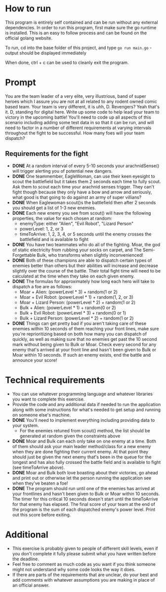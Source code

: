 # How to run
This program is entirely self contained and can be run without any external dependencies. In order to run this program, first make sure the go runtime is installed. This is an easy to follow process and can be found on the official golang website.

To run, cd into the base folder of this project, and type `go run main.go` - output should be displayed immediately

When done, ctrl + c can be used to cleanly exit the program.

# Prompt
You are the team leader of a very elite, very illustrious, band of super heroes which I assure you are not at all related to any rodent owned comic based team. Your team is very different, it is uhh, D. Revengers? Yeah that's it. D, standing for digital here. Write up some code to help lead your team to victory in the upcoming battle! You'll need to code up all aspects of this scenario including adding some test data in so that it can be run, and will need to factor in a number of different requirements at varying intervals throughout the fight to be successful. How many foes will your team dispatch?

## Requirements for the fight
- **DONE** At a random interval of every 5-10 seconds your arachnidSense() will trigger alerting you of potential new dangers.
- **DONE** One teammember, EagleWoman, can use their keen eyesight to scout the battlefield but it takes them 2 seconds each time to fully scout. Ask them to scout each time your arachnid senses trigger. They can't fight though because they only have a bow and arrow and seriously, what good is that going to do against an army of super villians?
- **DONE** When Eaglewoman scout()s the battlefield then after 2 seconds you should get a list of 1-3 new enemies.
- **DONE** Each new enemy you see from scout() will have the following properties, the value for each chosen at random:
    - enemyType: either "Alien", "Evil Robot", "Lizard Person"
    - powerLevel: 1, 2, or 3
    - timeToArrive: 1, 2, 3, 4, or 5 seconds until the enemy crosses the battlefield and is available to fight
- **DONE** You have two teammates who do all of the fighting. Moar, the god of static electricity from rubbing your socks on carpet, and The Semi-Forgettable Bulk, who transforms when slightly inconvenienced!
- **DONE** Both of these champions are able to dispatch certain types of enemies better than others but their abilities will increase and decrease slightly over the course of the battle. Their total fight time will need to be calculated at the time when they take on each given enemy.
- **DONE** The formulas for approximately how long each hero will take to dispatch a foe are as follows:
    - Moar + Alien: (powerLevel * 3) + random(1 or 2)
    - Moar + Evil Robot: (powerLevel * 1) + random(1, 2, or 3)
    - Moar + Lizard Person: (powerLevel * 2) + random(1 or 2)
    - Bulk + Alien: (powerLevel * 1) + random(0 or 2)
    - Bulk + Evil Robot: (powerLevel * 3) + random(0 or 1)
    - Bulk + Lizard Person: (powerLevel * 2) + random(1 or 2)
- **DONE** Things can get pretty bad if you aren't taking care of these enemies within 10 seconds of them reaching your front lines, make sure you're reprioritizing based on both how many you can dispatch of quickly, as well as making sure that no enemies get past the 10 second mark without being given to Bulk or Moar. Check every second for any enemy that's arrived at your front line and hasn't been given to Bulk or Moar within 10 seconds. If such an enemy exists, end the battle and announce your score!

# Technical requirements
- You can use whatever programming language and whatever libraries you want to complete this exercise.
- Provide the code and any additional data if needed to run the application along with some instructions for what's needed to get setup and running on someone else's machine.
- **DONE** You'll need to implement everything including providing data to your system.
    - For the enemies retuned from scout() method, the list should be generated at random given the constraints above
- **DONE** Moar and Bulk can each only take on one enemy at a time. Both of them should ask your main leader method/class for
a new enemy when they are done fighting their current enemy. At that point they should just be given the next
enemy that's been in the queue for the longest and has also fully crossed the battle field and is available to fight
(see timeToArrive above).
- **DONE** Moar and Bulk both love boasting about their victories, go ahead and print out or otherwise let the person running the application see when they've beaten a foe!
- **DONE** The program should run until one of the enemies has arrived at your frontlines and hasn't been given to Bulk or Moar within 10 seconds. The timer for this critical 10 seconds doesn't start until the timeToArrive for that enemy has elapsed. The final score of your team at the end of the program is the sum of each dispatched enemy's power level. Print out this score before exiting.

# Additional
- This exercise is probably given to people of different skill levels, even if you don't complete it fully please submit what you have written before the deadline.
- Feel free to comment as much code as you want if you think someone might not understand why some code looks the way it does.
- If there are parts of the requirements that are unclear, do your best and add comments with whatever assumptions you are making in place of an official answer.